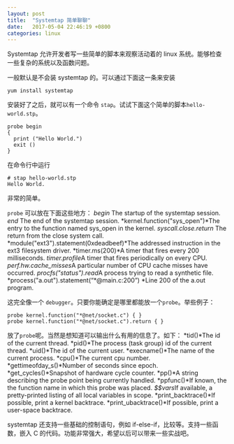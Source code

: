 ```yaml
---
layout: post
title:  "Systemtap 简单聊聊"
date:   2017-05-04 22:46:19 +0800
categories: linux
---
```

Systemtap 允许开发者写一些简单的脚本来观察活动着的 linux 系统。能够检查一些复杂的系统以及函数问题。
<!--more-->

一般默认是不会装 systemtap 的。可以通过下面这一条来安装
```
yum install systemtap
```
安装好了之后，就可以有一个命令 `stap`。试试下面这个简单的脚本`hello-world.stp`。
```
probe begin
{
  print ("Hello World.")
  exit ()
}
```

在命令行中运行
```
# stap hello-world.stp
Hello World.
```

非常的简单。

`probe` 可以放在下面这些地方：
*begin* The startup of the systemtap session.
*end* The end of the systemtap session.
*kernel.function("sys_open")*The entry to the function named sys_open in the kernel.
*syscall.close.return*	The return from the close system call.
*module("ext3").statement(0xdeadbeef)*The addressed instruction in the ext3 filesystem driver.
*timer.ms(200)*A timer that fires every 200 milliseconds.
*timer.profile*A timer that fires periodically on every CPU.
*perf.hw.cache_misses*A particular number of CPU cache misses have occurred.
*procfs("status").read*A process trying to read a synthetic file.
*process("a.out").statement(“\*@main.c:200”) *Line 200 of the a.out program.

这完全像一个 `debugger`。只要你能确定是哪里都能放一个`probe`。举些例子：
```
probe kernel.function("*@net/socket.c") { }
probe kernel.function("*@net/socket.c").return { }
```

放了`probe`呢。当然是想知道可以输出什么有用的信息了。如下：
*tid()*The id of the current thread.
*pid()*The process (task group) id of the current thread.
*uid()*The id of the current user.
*execname()*The name of the current process.
*cpu()*The current cpu number.
*gettimeofday_s()*Number of seconds since epoch.
*get_cycles()*Snapshot of hardware cycle counter.
*pp()*A string describing the probe point being currently handled.
*ppfunc()*If known, the the function name in which this probe was placed.
*$$vars*If available, a pretty-printed listing of all local variables in scope.
*print_backtrace()*If possible, print a kernel backtrace.
*print_ubacktrace()*If possible, print a user-space backtrace.

systemtap 还支持一些基础的控制语句，例如 if-else-if，比较等。支持一些函数，嵌入 C 的代码。功能非常强大，希望以后可以带来一些实战吧。
